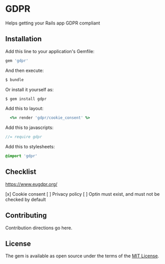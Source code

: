 # GDPR
Helps getting your Rails app GDPR compliant

## Installation
Add this line to your application's Gemfile:

```ruby
gem 'gdpr'
```

And then execute:
```bash
$ bundle
```

Or install it yourself as:
```bash
$ gem install gdpr
```

Add this to layout:
```ruby
  <%= render 'gdpr/cookie_consent' %>
```

Add this to javascripts:
```js
//= require gdpr
```

Add this to stylesheets:
```sass
@import 'gdpr'
```

## Checklist

https://www.eugdpr.org/

[x] Cookie consent
[ ] Privacy policy
[ ] Optin must exist, and must not be checked by default

## Contributing
Contribution directions go here.

## License
The gem is available as open source under the terms of the [MIT License](http://opensource.org/licenses/MIT).

